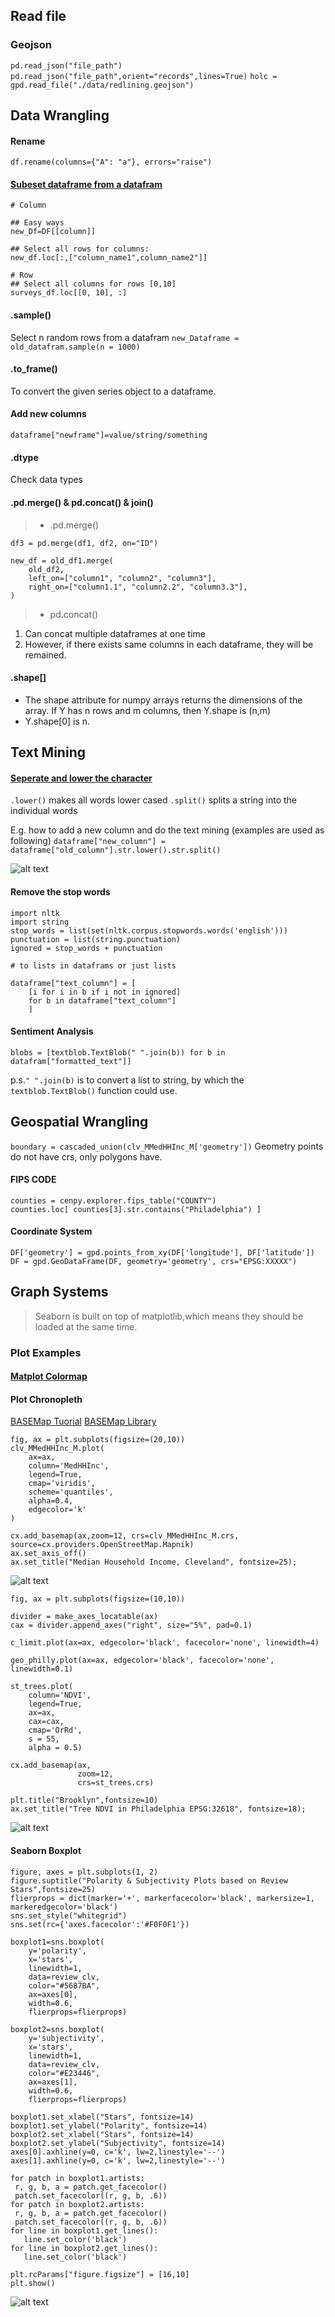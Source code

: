 ## Read file
### Geojson
`pd.read_json("file_path")`
`pd.read_json("file_path",orient="records",lines=True)`
`holc = gpd.read_file("./data/redlining.geojson")`
##
## Data Wrangling
#### Rename
`df.rename(columns={"A": "a"}, errors="raise")`

#### [Subeset dataframe from a datafram](https://datacarpentry.org/python-ecology-lesson/03-index-slice-subset/)
```
# Column

## Easy ways
new_Df=DF[[column]]

## Select all rows for columns:
new_df.loc[:,["column_name1",column_name2"]]

# Row
## Select all columns for rows [0,10] 
surveys_df.loc[[0, 10], :]
```
#### .sample()
Select n random rows from a datafram `new_Dataframe = old_datafram.sample(n = 1000)`
#### .to_frame()
To convert the given series object to a dataframe.
#### Add new columns
`dataframe["newframe"]=value/string/something`
#### .dtype
Check data types
#### .pd.merge() & pd.concat() & join()
>- .pd.merge()

`df3 = pd.merge(df1, df2, on="ID")`
```
new_df = old_df1.merge(
    old_df2,
    left_on=["column1", "column2", "column3"],
    right_on=["column1.1", "column2.2", "column3.3"],
)
```

>- pd.concat()
1. Can concat multiple dataframes at one time
2. However, if there exists same columns in each dataframe, they will be remained.
#### .shape[]
- The shape attribute for numpy arrays returns the dimensions of the array. If Y has n rows and m columns, then Y.shape is (n,m)
- Y.shape[0] is n. 
##
##
## Text Mining
#### [Seperate and lower the character](https://piazza.com/class/ksndf5uswe77dq?cid=72)
`.lower()` makes all words lower cased
`.split()` splits a string into the individual words

E.g. how to add a new column and do the text mining (examples are used as following)
`dataframe["new_column"] = dataframe["old_column"].str.lower().str.split()`

![alt text](https://github.com/ShaunZhxiong/Coding-Exp/blob/main/Pics/FireShot%20Capture%20010%20-%20assignment-4%20-%20Jupyter%20Notebook%20-%20localhost.png?raw=true)

#### Remove the stop words
```
import nltk
import string
stop_words = list(set(nltk.corpus.stopwords.words('english')))
punctuation = list(string.punctuation)
ignored = stop_words + punctuation
```
```
# to lists in dataframs or just lists

dataframe["text_column"] = [
    [i for i in b if i not in ignored] 
    for b in dataframe["text_column"]
    ]
```
#### Sentiment Analysis
`blobs = [textblob.TextBlob(" ".join(b)) for b in datafram["formatted_text"]]`

p.s.`" ".join(b)` is to convert a list to string, by which the `textblob.TextBlob()` function could use.
##
## Geospatial Wrangling
`boundary = cascaded_union(clv_MMedHHInc_M['geometry'])`
Geometry points do not have crs, only polygons have.
#### FIPS CODE
```
counties = cenpy.explorer.fips_table("COUNTY")
counties.loc[ counties[3].str.contains("Philadelphia") ]
```
#### Coordinate System
```
DF['geometry'] = gpd.points_from_xy(DF['longitude'], DF['latitude'])
DF = gpd.GeoDataFrame(DF, geometry='geometry', crs="EPSG:XXXXX")
```

## Graph Systems
>Seaborn is built on top of matplotlib,which means they should be loaded at the same time.
### Plot Examples

#### [Matplot Colormap](https://matplotlib.org/2.0.2/users/colormaps.html)
#### Plot Chronopleth
[BASEMap Tuorial](https://geopandas.org/gallery/plotting_basemap_background.html)
[BASEMap Library ](https://towardsdatascience.com/free-base-maps-for-static-maps-using-geopandas-and-contextily-cd4844ff82e1)
```
fig, ax = plt.subplots(figsize=(20,10))
clv_MMedHHInc_M.plot(
    ax=ax, 
    column='MedHHInc',
    legend=True,
    cmap='viridis',
    scheme='quantiles', 
    alpha=0.4, 
    edgecolor='k'
)

cx.add_basemap(ax,zoom=12, crs=clv_MMedHHInc_M.crs, source=cx.providers.OpenStreetMap.Mapnik)
ax.set_axis_off()
ax.set_title("Median Household Income, Cleveland", fontsize=25);
```
![alt text](https://github.com/ShaunZhxiong/Coding-Exp/blob/main/Pics/choropleth1.png?raw=true)

```
fig, ax = plt.subplots(figsize=(10,10))

divider = make_axes_locatable(ax)
cax = divider.append_axes("right", size="5%", pad=0.1)

c_limit.plot(ax=ax, edgecolor='black', facecolor='none', linewidth=4)

geo_philly.plot(ax=ax, edgecolor='black', facecolor='none', linewidth=0.1)

st_trees.plot(
    column='NDVI', 
    legend=True, 
    ax=ax,
    cax=cax,
    cmap='OrRd',
    s = 55,
    alpha = 0.5)

cx.add_basemap(ax,
               zoom=12, 
               crs=st_trees.crs)

plt.title("Brooklyn",fontsize=10)
ax.set_title("Tree NDVI in Philadelphia EPSG:32618", fontsize=18);
```
![alt text](https://github.com/ShaunZhxiong/Coding-Exp/blob/main/Pics/choropleth2.png?raw=true)
#### Seaborn Boxplot
```
figure, axes = plt.subplots(1, 2)
figure.suptitle("Polarity & Subjectivity Plots based on Review Stars",fontsize=25)
flierprops = dict(marker='+', markerfacecolor='black', markersize=1, markeredgecolor='black')
sns.set_style("whitegrid")
sns.set(rc={'axes.facecolor':'#F0F0F1'})

boxplot1=sns.boxplot(
    y='polarity', 
    x='stars', 
    linewidth=1,
    data=review_clv, 
    color="#5687BA",
    ax=axes[0],
    width=0.6,
    flierprops=flierprops)

boxplot2=sns.boxplot(
    y='subjectivity', 
    x='stars', 
    linewidth=1,
    data=review_clv, 
    color="#E23446",
    ax=axes[1],
    width=0.6,
    flierprops=flierprops)

boxplot1.set_xlabel("Stars", fontsize=14)
boxplot1.set_ylabel("Polarity", fontsize=14)
boxplot2.set_xlabel("Stars", fontsize=14)
boxplot2.set_ylabel("Subjectivity", fontsize=14)
axes[0].axhline(y=0, c='k', lw=2,linestyle='--') 
axes[1].axhline(y=0, c='k', lw=2,linestyle='--') 

for patch in boxplot1.artists:
 r, g, b, a = patch.get_facecolor()
 patch.set_facecolor((r, g, b, .6))
for patch in boxplot2.artists:
 r, g, b, a = patch.get_facecolor()
 patch.set_facecolor((r, g, b, .6))
for line in boxplot1.get_lines():
   line.set_color('black')
for line in boxplot2.get_lines():
   line.set_color('black')

plt.rcParams["figure.figsize"] = [16,10]
plt.show()
```
![alt text](https://github.com/ShaunZhxiong/Coding-Exp/blob/main/Pics/seaborn_boxplots.png?raw=true)